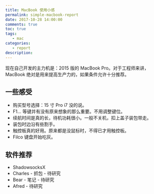 ```yaml
---
title: MacBook 使用小感
permalink: simple-macbook-report
date: 2017-10-28 14:00:00
comments: true
toc: true
tags:
   - mac
categories:
   - report
description:
---
```

现在自己开发的主力机是：2015 版的 MacBook Pro。对于工程师来讲，MacBook 绝对是用来提高生产力的，如果条件允许十分推荐。

## 一些感受
- 购买型号选择：15 寸 Pro i7 没的说。
- F1... 等键并有没有原来想象的那么重要。不用调整键位。
- 续航时间是真的长，待机功耗很小。一般不关机，扣上盖子装包带走。
- 装包时边沿有些割手。
- 触控板真的好用。原来都是没鼠标时，不得已才用触控板。
- Filco 键盘开始吃灰。

<!-- more -->

## 软件推荐
- ShadowsocksX
- Charles - 抓包 - 待研究
- Bear - 笔记 - 待研究
- Afred - 待研究
